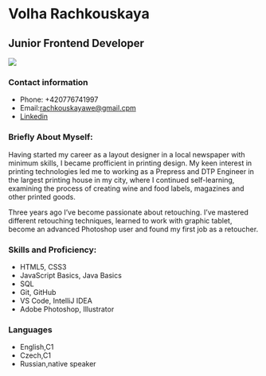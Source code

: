 # Volha Rachkouskaya 
## Junior Frontend Developer

![](https://commonmark.org/help/images/favicon.png)


### Contact information
 * Phone: +420776741997
 * Email:rachkouskayawe@gmail.cpm
 * [Linkedin](www.linkedin.com/in/olga-rachkovskaya-9863051b7)

### Briefly About Myself:
 Having started my career as a layout designer in a local newspaper with minimum skills, I became profficient in printing design.
 My keen interest in printing technologies led me to working as a Prepress and DTP Engineer in the largest printing house in my city,
 where I continued self-learning, examining the process of creating wine and food labels, magazines and other printed goods.

 Three years ago I’ve become passionate about retouching. I’ve mastered different retouching techniques,
 learned to work with graphic tablet, become an advanced Photoshop user and found my first job as a retoucher.

### Skills and Proficiency:
 * HTML5, CSS3
 * JavaScript Basics, Java Basics
 * SQL
 * Git, GitHub
 * VS Code, IntelliJ IDEA
 * Adobe Photoshop, Illustrator

### Languages
 * English,C1
 * Czech,C1
 * Russian,native speaker